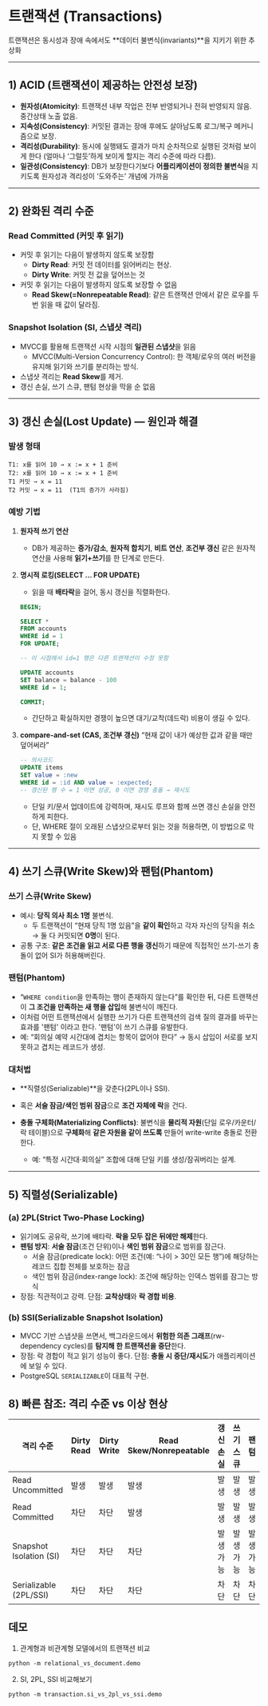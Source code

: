 # 트랜잭션 (Transactions)

트랜잭션은 동시성과 장애 속에서도 \*\*데이터 불변식(invariants)\*\*을 지키기 위한 추상화 

---

## 1) ACID (트랜잭션이 제공하는 안전성 보장)

* **원자성(Atomicity)**: 트랜잭션 내부 작업은 전부 반영되거나 전혀 반영되지 않음. 중간상태 노출 없음.
* **지속성(Consistency)**: 커밋된 결과는 장애 후에도 살아남도록 로그/복구 메커니즘으로 보장.
* **격리성(Durability)**: 동시에 실행돼도 결과가 마치 순차적으로 실행된 것처럼 보이게 한다 (얼마나 ‘그럴듯’하게 보이게 할지는 격리 수준에 따라 다름).
* **일관성(Consistency)**: DB가 보장한다기보다 **어플리케이션이 정의한 불변식**을 지키도록 원자성과 격리성이 ‘도와주는’ 개념에 가까움

---

## 2) 완화된 격리 수준 

### Read Committed (커밋 후 읽기)

- 커밋 후 읽기는 다음이 발생하지 않도록 보장함
  - **Dirty Read**: 커밋 전 데이터를 읽어버리는 현상. 
  - **Dirty Write**: 커밋 전 값을 덮어쓰는 것
- 커밋 후 읽기는 다음이 발생하지 않도록 보장할 수 없음
  - **Read Skew(=Nonrepeatable Read)**: 같은 트랜잭션 안에서 같은 로우를 두 번 읽을 때 값이 달라짐. 

### Snapshot Isolation (SI, 스냅샷 격리)

* MVCC를 활용해 트랜잭션 시작 시점의 **일관된 스냅샷**을 읽음
  * MVCC(Multi-Version Concurrency Control): 한 객체/로우의 여러 버전을 유지해 읽기와 쓰기를 분리하는 방식.
* 스냅샷 격리는 **Read Skew**를 제거.
* 갱신 손실, 쓰기 스큐, 팬텀 현상을 막을 순 없음

---

## 3) 갱신 손실(Lost Update) — 원인과 해결

### 발생 형태

```text
T1: x를 읽어 10 → x := x + 1 준비
T2: x를 읽어 10 → x := x + 1 준비
T1 커밋 → x = 11
T2 커밋 → x = 11  (T1의 증가가 사라짐)
```

### 예방 기법

1. **원자적 쓰기 연산**
   - DB가 제공하는 **증가/감소**, **원자적 합치기**, **비트 연산**, **조건부 갱신** 같은 원자적 연산을 사용해 **읽기+쓰기**를 한 단계로 만든다.

2. **명시적 로킹(SELECT … FOR UPDATE)**
   - 읽을 때 **배타락**을 걸어, 동시 갱신을 직렬화한다.
    ```sql
    BEGIN;  

    SELECT * 
    FROM accounts
    WHERE id = 1
    FOR UPDATE;
    
    -- 이 시점에서 id=1 행은 다른 트랜잭션이 수정 못함
    
    UPDATE accounts
    SET balance = balance - 100
    WHERE id = 1;
    
    COMMIT;
    ```

   * 간단하고 확실하지만 경쟁이 높으면 대기/교착(데드락) 비용이 생길 수 있다.

3. **compare-and-set (CAS, 조건부 갱신)**
   “현재 값이 내가 예상한 값과 같을 때만 덮어써라”

   ```sql
   -- 의사코드
   UPDATE items
   SET value = :new
   WHERE id = :id AND value = :expected;
   -- 갱신된 행 수 = 1 이면 성공, 0 이면 경쟁 충돌 → 재시도
   ```

   * 단일 키/문서 업데이트에 강력하며, 재시도 루프와 함께 쓰면 갱신 손실을 안전하게 피한다.
   * 단, WHERE 절이 오래된 스냅샷으로부터 읽는 것을 허용하면, 이 방법으로 막지 못할 수 있음


---

## 4) 쓰기 스큐(Write Skew)와 팬텀(Phantom)

### 쓰기 스큐(Write Skew)

* 예시: **당직 의사 최소 1명** 불변식.
  - 두 트랜잭션이 “현재 당직 1명 있음”을 **같이 확인**하고 각자 자신의 당직을 취소 → 둘 다 커밋되면 **0명**이 된다.
* 공통 구조: **같은 조건을 읽고 서로 다른 행을 갱신**하기 때문에 직접적인 쓰기-쓰기 충돌이 없어 SI가 허용해버린다.

### 팬텀(Phantom)

* “`WHERE condition`을 만족하는 행이 존재하지 않는다”를 확인한 뒤, 다른 트랜잭션이 **그 조건을 만족하는 새 행을 삽입**해 불변식이 깨진다.
* 이처럼 어떤 트랜잭션에서 실행한 쓰기가 다른 트랜잭션의 검색 질의 결과를 바꾸는 효과를 '팬텀' 이라고 한다. '팬텀'이 쓰기 스큐를 유발한다. 
* 예: “회의실 예약 시간대에 겹치는 항목이 없어야 한다” → 동시 삽입이 서로를 보지 못하고 겹치는 레코드가 생성.

### 대처법

* \*\*직렬성(Serializable)\*\*을 갖춘다(2PL이나 SSI).
* 혹은 **서술 잠금/색인 범위 잠금**으로 **조건 자체에 락**을 건다.

* **충돌 구체화(Materializing Conflicts)**: 불변식을 **물리적 자원**(단일 로우/카운터/락 테이블)으로 **구체화**해 **같은 자원을 같이 쓰도록** 만들어 write-write 충돌로 전환한다.

  * 예: “특정 시간대·회의실” 조합에 대해 단일 키를 생성/잠궈버리는 설계.

---

## 5) 직렬성(Serializable)

### (a) 2PL(Strict Two-Phase Locking)

* 읽기에도 공유락, 쓰기에 배타락. **락을 모두 잡은 뒤에만 해제**한다.
* **팬텀 방지**: **서술 잠금**(조건 단위)이나 **색인 범위 잠금**으로 범위를 잠근다.
  * 서술 잠금(predicate lock): 어떤 조건(예: “나이 > 30인 모든 행”)에 해당하는 레코드 집합 전체를 보호하는 잠금
  * 색인 범위 잠금(index-range lock): 조건에 해당하는 인덱스 범위를 잠그는 방식
* 장점: 직관적이고 강력. 단점: **교착상태**와 **락 경합 비용**.

### (b) SSI(Serializable Snapshot Isolation)

* MVCC 기반 스냅샷을 쓰면서, 백그라운드에서 **위험한 의존 그래프**(rw-dependency cycles)를 **탐지해 한 트랜잭션을 중단**한다.
* 장점: 락 경합이 적고 읽기 성능이 좋다. 단점: **충돌 시 중단/재시도**가 애플리케이션에 보일 수 있다.
* PostgreSQL `SERIALIZABLE`이 대표적 구현.


## 8) 빠른 참조: 격리 수준 vs 이상 현상

| 격리 수준                   | Dirty Read | Dirty Write | Read Skew/Nonrepeatable | 갱신 손실 | 쓰기 스큐 | 팬텀    |
| ----------------------- | ---------- | ----------- | ----------------------- | ----- | ----- | ----- |
| Read Uncommitted        | 발생         | 발생          | 발생                      | 발생    | 발생    | 발생    |
| Read Committed          | 차단         | 차단          | 발생                      | 발생    | 발생    | 발생    |
| Snapshot Isolation (SI) | 차단         | 차단          | 차단                      | 발생 가능 | 발생 가능 | 발생 가능 |
| Serializable (2PL/SSI)  | 차단         | 차단          | 차단                      | 차단    | 차단    | 차단    |



## 데모
1. 관계형과 비관계형 모델에서의 트랜잭션 비교
```shell
python -m relational_vs_document.demo
```

2. SI, 2PL, SSI 비교해보기
```shell
python -m transaction.si_vs_2pl_vs_ssi.demo
```